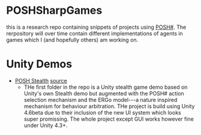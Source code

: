 POSHSharpGames
==============

this is a research repo containing snippets of projects using [POSH#](https://code.google.com/p/posh-sharp/). The rerpository will over time contain different implementations of agents in games which I (and hopefully others) am working on. 

Unity Demos
===========

* [POSH Stealth](http://swen.fairrats.eu/concrete5/index.php?cID=152) [source](https://github.com/suegy/POSHSharpGames/tree/master/ergo-stealth-unity)
  * THe first folder in the repo is a Unity stealth game demo based on Unity's own Stealth demo but augmented with the POSH# action selection mechanism and the ERGo model---a nature inspired mechanism for behaviour arbitration. THe project is build using Unity 4.6beta due to their inclusion of the new UI system which looks super promissing. The whole project except GUI works however fine under Unity 4.3+.
